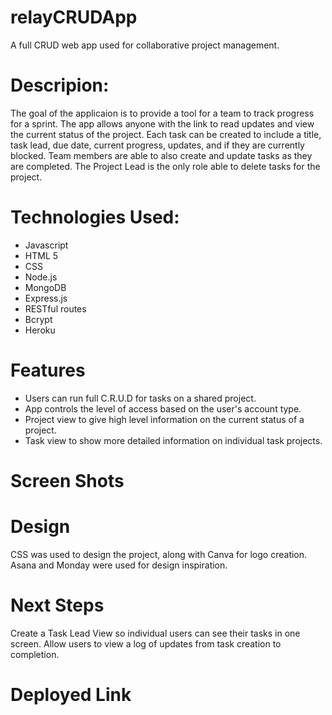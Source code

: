 # relayCRUDApp
A full CRUD web app used for collaborative project management.

# Descripion:
The goal of the applicaion is to provide a tool for a team to track progress for a sprint. The app allows anyone with the link to read updates and view the current status of the project. Each task can be created to include a title, task lead, due date, current progress, updates, and if they are currently blocked. Team members are able to also create and update tasks as they are completed. The Project Lead is the only role able to delete tasks for the project.  

# Technologies Used:
- Javascript
- HTML 5
- CSS
- Node.js
- MongoDB
- Express.js
- RESTful routes
- Bcrypt
- Heroku

# Features
 - Users can run full C.R.U.D for tasks on a shared project.
 - App controls the level of access based on the user's account type.
 - Project view to give high level information on the current status of a project.
 - Task view to show more detailed information on individual task projects.


# Screen Shots


# Design
CSS was used to design the project, along with Canva for logo creation. 
Asana and Monday were used for design inspiration.

# Next Steps
Create a Task Lead View so individual users can see their tasks in one screen.
Allow users to view a log of updates from task creation to completion.


# Deployed Link

